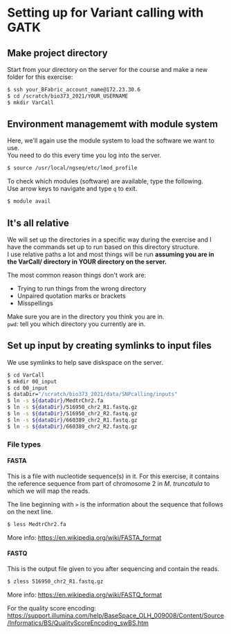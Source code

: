 # Setting up for Variant calling with GATK

## Make project directory

Start from your directory on the server for the course and make a new folder for this exercise:

```bash
$ ssh your_BFabric_account_name@172.23.30.6
$ cd /scratch/bio373_2021/YOUR_USERNAME
$ mkdir VarCall
```

## Environment managememt with module system

Here, we'll again use the module system to load the software we want to use.  
You need to do this every time you log into the server.

```bash
$ source /usr/local/ngseq/etc/lmod_profile
```

To check which modules (software) are available, type the following.  
Use arrow keys to navigate and type `q` to exit.

```bash
$ module avail
```

## It's all relative

We will set up the directories in a specific way during the exercise and I have the commands set up to run based on this directory structure.  
I use relative paths a lot and most things will be run **assuming you are in the VarCall/ directory in YOUR directory on the server.**

The most common reason things don't work are:

- Trying to run things from the wrong directory
- Unpaired quotation marks or brackets
- Misspellings

Make sure you are in the directory you think you are in.  
`pwd`: tell you which directory you currently are in.


## Set up input by creating symlinks to input files

We use symlinks to help save diskspace on the server.

```bash
$ cd VarCall
$ mkdir 00_input
$ cd 00_input
$ dataDir="/scratch/bio373_2021/data/SNPcalling/inputs"
$ ln -s ${dataDir}/MedtrChr2.fa
$ ln -s ${dataDir}/516950_chr2_R1.fastq.gz
$ ln -s ${dataDir}/516950_chr2_R2.fastq.gz
$ ln -s ${dataDir}/660389_chr2_R1.fastq.gz
$ ln -s ${dataDir}/660389_chr2_R2.fastq.gz
```

### File types

#### FASTA

This is a file with nucleotide sequence(s) in it. For this exercise, it contains the reference sequence from part of chromosome 2 in _M. truncatula_ to which we will map the reads.

The line beginning with `>` is the information about the sequence that follows on the next line.

```bash
$ less MedtrChr2.fa
```

More info: <https://en.wikipedia.org/wiki/FASTA_format>

#### FASTQ

This is the output file given to you after sequencing and contain the reads.

```bash
$ zless 516950_chr2_R1.fastq.gz
```

More info: <https://en.wikipedia.org/wiki/FASTQ_format>

For the quality score encoding: <https://support.illumina.com/help/BaseSpace_OLH_009008/Content/Source/Informatics/BS/QualityScoreEncoding_swBS.htm>
